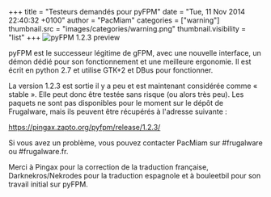 +++
title = "Testeurs demandés pour pyFPM"
date = "Tue, 11 Nov 2014 22:40:32 +0100"
author = "PacMiam"
categories = ["warning"]
thumbnail.src = "images/categories/warning.png"
thumbnail.visibility = "list"
+++
![pyFPM 1.2.3 preview](https://frugalware.org/images/projects/pyfpm_123.png)  

 pyFPM est le successeur légitime de gFPM, avec une nouvelle interface, un démon dédié pour son fonctionnement et une meilleure ergonomie. Il est écrit en python 2.7 et utilise GTK+2 et DBus pour fonctionner.  

  

 La version 1.2.3 est sortie il y a peu et est maintenant considérée comme « stable ». Elle peut donc être testée sans risque (ou alors très peu). Les paquets ne sont pas disponibles pour le moment sur le dépôt de Frugalware, mais ils peuvent être récupérés à l'adresse suivante :  

  

<https://pingax.zapto.org/pyfpm/release/1.2.3/>  

  

 Si vous avez un problème, vous pouvez contacter PacMiam sur #frugalware ou #frugalware.fr.  

  

 Merci à Pingax pour la correction de la traduction française, Darknekros/Nekrodes pour la traduction espagnole et à bouleetbil pour son travail initial sur pyFPM.